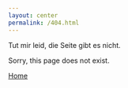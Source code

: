 ```yaml
---
layout: center
permalink: /404.html
---
```


Tut mir leid, die Seite gibt es nicht.

Sorry, this page does not exist.

<a href="}/" class="button button-blue button-big">Home</a>
